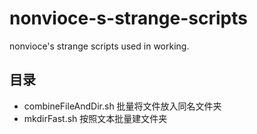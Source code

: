 # nonvioce-s-strange-scripts
nonvioce's strange scripts used in working.
## 目录
* combineFileAndDir.sh 批量将文件放入同名文件夹
* mkdirFast.sh 按照文本批量建文件夹

